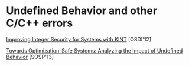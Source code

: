 # Undefined Behavior and other C/C++ errors

[Improving Integer Security for Systems with
KINT](https://www.usenix.org/system/files/conference/osdi12/osdi12-final-88.pdf)
[OSDI'12]

[Towards Optimization-Safe Systems: Analyzing the Impact of Undefined
Behavior](https://people.csail.mit.edu/nickolai/papers/wang-stack.pdf) [SOSP'13]
